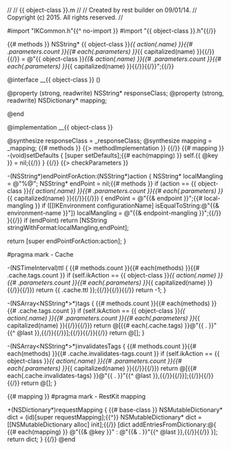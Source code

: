 //
//  {{ object-class }}.m
//
//  Created by rest builder on 09/01/14.
//  Copyright (c) 2015. All rights reserved.
//

#import "IKCommon.h"{{^ no-import }}
#import "{{ object-class }}.h"{{/}}

{{# methods }}
NSString* {{ object-class }}_{{ action(.name) }}{{# .parameters.count }}{{# each(.parameters) }}_{{ capitalized(name) }}{{/}}{{/}} = @"{{ object-class }}_{{& action(.name) }}{{# .parameters.count }}{{# each(.parameters) }}_{{ capitalized(name) }}{{/}}{{/}}";{{/}}


@interface __{{ object-class }} ()

@property (strong, readwrite) NSString* responseClass;
@property (strong, readwrite) NSDictionary* mapping;

@end


@implementation __{{ object-class }}

@synthesize responseClass = _responseClass;
@synthesize mapping = _mapping;
{{# methods }}
{{> methodImplementation }}
{{/}}
{{# mapping }}
-(void)setDefaults
{ 
   [super setDefaults];{{# each(mapping) }}
   self.{{ @key }} = nil;{{/}}
}
{{/}}
{{> checkParameters }}

-(NSString*)endPointForAction:(NSString*)action
{
   NSString* localMangling = @"%@";
   NSString* endPoint = nil;{{# methods }}
   if (action == {{ object-class }}_{{ action(.name) }}{{# .parameters.count }}{{# each(.parameters) }}_{{ capitalized(name) }}{{/}}{{/}})
   {
      endPoint = @"{{& endpoint }}";{{# local-mangling }}
      if ([[IKEnvironment configurationName] isEqualToString:@"{{& environment-name }}"])
         localMangling = @"{{& endpoint-mangling }}";{{/}}
   }{{/}}
   if (endPoint)
      return [NSString stringWithFormat:localMangling,endPoint];

   return [super endPointForAction:action];
}

#pragma mark - Cache

-(NSTimeInterval)ttl
{ {{# methods.count }}{{# each(methods) }}{{# .cache.tags.count }}
   if (self.ikAction == {{ object-class }}_{{ action(.name) }}{{# .parameters.count }}{{# each(.parameters) }}_{{ capitalized(name) }}{{/}}{{/}})
      return {{ .cache.ttl }};{{/}}{{/}}{{/}}
   return -1;
}

-(NSArray<NSString*>*)tags
{ {{# methods.count }}{{# each(methods) }}{{# .cache.tags.count }}
   if (self.ikAction == {{ object-class }}_{{ action(.name) }}{{# .parameters.count }}{{# each(.parameters) }}_{{ capitalized(name) }}{{/}}{{/}})
      return @[{{# each(.cache.tags) }}@"{{ . }}"{{^ @last }},{{/}}{{/}}];{{/}}{{/}}{{/}}
   return @[];
}

-(NSArray<NSString*>*)invalidatesTags
{ {{# methods.count }}{{# each(methods) }}{{# .cache.invalidates-tags.count }}
   if (self.ikAction == {{ object-class }}_{{ action(.name) }}{{# .parameters.count }}{{# each(.parameters) }}_{{ capitalized(name) }}{{/}}{{/}})
      return @[{{# each(.cache.invalidates-tags) }}@"{{ . }}"{{^ @last }},{{/}}{{/}}];{{/}}{{/}}{{/}}
   return @[];
}

{{# mapping }}
#pragma mark - RestKit mapping

+(NSDictionary*)requestMapping
{ {{# base-class }}
   NSMutableDictionary* dict = (id)[super requestMapping];{{^}}
   NSMutableDictionary* dict = [[NSMutableDictionary alloc] init];{{/}}
   [dict addEntriesFromDictionary:@{ {{# each(mapping) }}
                                    @"{{& @key }}" : @"{{& . }}"{{^ @last }},{{/}}{{/}}
                                   }];
   return dict;
}
{{/}}
@end
